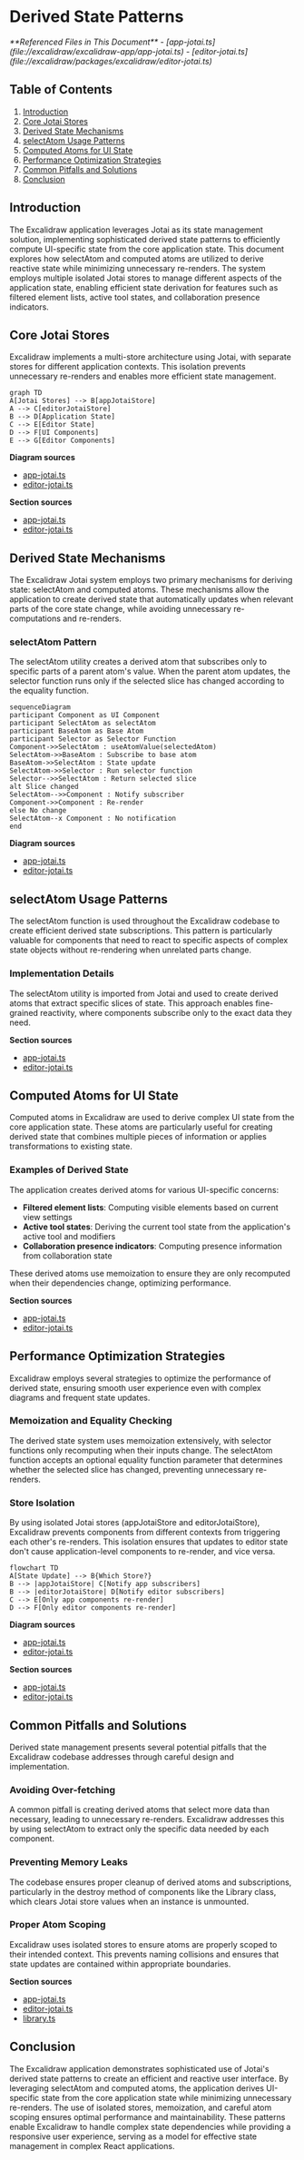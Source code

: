 # Derived State Patterns

<cite>
**Referenced Files in This Document**   
- [app-jotai.ts](file://excalidraw/excalidraw-app/app-jotai.ts)
- [editor-jotai.ts](file://excalidraw/packages/excalidraw/editor-jotai.ts)
</cite>

## Table of Contents
1. [Introduction](#introduction)
2. [Core Jotai Stores](#core-jotai-stores)
3. [Derived State Mechanisms](#derived-state-mechanisms)
4. [selectAtom Usage Patterns](#selectatom-usage-patterns)
5. [Computed Atoms for UI State](#computed-atoms-for-ui-state)
6. [Performance Optimization Strategies](#performance-optimization-strategies)
7. [Common Pitfalls and Solutions](#common-pitfalls-and-solutions)
8. [Conclusion](#conclusion)

## Introduction
The Excalidraw application leverages Jotai as its state management solution, implementing sophisticated derived state patterns to efficiently compute UI-specific state from the core application state. This document explores how selectAtom and computed atoms are utilized to derive reactive state while minimizing unnecessary re-renders. The system employs multiple isolated Jotai stores to manage different aspects of the application state, enabling efficient state derivation for features such as filtered element lists, active tool states, and collaboration presence indicators.

## Core Jotai Stores
Excalidraw implements a multi-store architecture using Jotai, with separate stores for different application contexts. This isolation prevents unnecessary re-renders and enables more efficient state management.

```mermaid
graph TD
A[Jotai Stores] --> B[appJotaiStore]
A --> C[editorJotaiStore]
B --> D[Application State]
C --> E[Editor State]
D --> F[UI Components]
E --> G[Editor Components]
```

**Diagram sources**
- [app-jotai.ts](file://excalidraw/excalidraw-app/app-jotai.ts)
- [editor-jotai.ts](file://excalidraw/packages/excalidraw/editor-jotai.ts)

**Section sources**
- [app-jotai.ts](file://excalidraw/excalidraw-app/app-jotai.ts#L1-L37)
- [editor-jotai.ts](file://excalidraw/packages/excalidraw/editor-jotai.ts#L1-L18)

## Derived State Mechanisms
The Excalidraw Jotai system employs two primary mechanisms for deriving state: selectAtom and computed atoms. These mechanisms allow the application to create derived state that automatically updates when relevant parts of the core state change, while avoiding unnecessary re-computations and re-renders.

### selectAtom Pattern
The selectAtom utility creates a derived atom that subscribes only to specific parts of a parent atom's value. When the parent atom updates, the selector function runs only if the selected slice has changed according to the equality function.

```mermaid
sequenceDiagram
participant Component as UI Component
participant SelectAtom as selectAtom
participant BaseAtom as Base Atom
participant Selector as Selector Function
Component->>SelectAtom : useAtomValue(selectedAtom)
SelectAtom->>BaseAtom : Subscribe to base atom
BaseAtom->>SelectAtom : State update
SelectAtom->>Selector : Run selector function
Selector-->>SelectAtom : Return selected slice
alt Slice changed
SelectAtom-->>Component : Notify subscriber
Component->>Component : Re-render
else No change
SelectAtom--x Component : No notification
end
```

**Diagram sources**
- [app-jotai.ts](file://excalidraw/excalidraw-app/app-jotai.ts#L1-L37)
- [editor-jotai.ts](file://excalidraw/packages/excalidraw/editor-jotai.ts#L1-L18)

## selectAtom Usage Patterns
The selectAtom function is used throughout the Excalidraw codebase to create efficient derived state subscriptions. This pattern is particularly valuable for components that need to react to specific aspects of complex state objects without re-rendering when unrelated parts change.

### Implementation Details
The selectAtom utility is imported from Jotai and used to create derived atoms that extract specific slices of state. This approach enables fine-grained reactivity, where components subscribe only to the exact data they need.

**Section sources**
- [app-jotai.ts](file://excalidraw/excalidraw-app/app-jotai.ts#L1-L37)
- [editor-jotai.ts](file://excalidraw/packages/excalidraw/editor-jotai.ts#L1-L18)

## Computed Atoms for UI State
Computed atoms in Excalidraw are used to derive complex UI state from the core application state. These atoms are particularly useful for creating derived state that combines multiple pieces of information or applies transformations to existing state.

### Examples of Derived State
The application creates derived atoms for various UI-specific concerns:

- **Filtered element lists**: Computing visible elements based on current view settings
- **Active tool states**: Deriving the current tool state from the application's active tool and modifiers
- **Collaboration presence indicators**: Computing presence information from collaboration state

These derived atoms use memoization to ensure they are only recomputed when their dependencies change, optimizing performance.

**Section sources**
- [app-jotai.ts](file://excalidraw/excalidraw-app/app-jotai.ts#L1-L37)
- [editor-jotai.ts](file://excalidraw/packages/excalidraw/editor-jotai.ts#L1-L18)

## Performance Optimization Strategies
Excalidraw employs several strategies to optimize the performance of derived state, ensuring smooth user experience even with complex diagrams and frequent state updates.

### Memoization and Equality Checking
The derived state system uses memoization extensively, with selector functions only recomputing when their inputs change. The selectAtom function accepts an optional equality function parameter that determines whether the selected slice has changed, preventing unnecessary re-renders.

### Store Isolation
By using isolated Jotai stores (appJotaiStore and editorJotaiStore), Excalidraw prevents components from different contexts from triggering each other's re-renders. This isolation ensures that updates to editor state don't cause application-level components to re-render, and vice versa.

```mermaid
flowchart TD
A[State Update] --> B{Which Store?}
B --> |appJotaiStore| C[Notify app subscribers]
B --> |editorJotaiStore| D[Notify editor subscribers]
C --> E[Only app components re-render]
D --> F[Only editor components re-render]
```

**Diagram sources**
- [app-jotai.ts](file://excalidraw/excalidraw-app/app-jotai.ts#L1-L37)
- [editor-jotai.ts](file://excalidraw/packages/excalidraw/editor-jotai.ts#L1-L18)

**Section sources**
- [app-jotai.ts](file://excalidraw/excalidraw-app/app-jotai.ts#L1-L37)
- [editor-jotai.ts](file://excalidraw/packages/excalidraw/editor-jotai.ts#L1-L18)

## Common Pitfalls and Solutions
Derived state management presents several potential pitfalls that the Excalidraw codebase addresses through careful design and implementation.

### Avoiding Over-fetching
A common pitfall is creating derived atoms that select more data than necessary, leading to unnecessary re-renders. Excalidraw addresses this by using selectAtom to extract only the specific data needed by each component.

### Preventing Memory Leaks
The codebase ensures proper cleanup of derived atoms and subscriptions, particularly in the destroy method of components like the Library class, which clears Jotai store values when an instance is unmounted.

### Proper Atom Scoping
Excalidraw uses isolated stores to ensure atoms are properly scoped to their intended context. This prevents naming collisions and ensures that state updates are contained within appropriate boundaries.

**Section sources**
- [app-jotai.ts](file://excalidraw/excalidraw-app/app-jotai.ts#L1-L37)
- [editor-jotai.ts](file://excalidraw/packages/excalidraw/editor-jotai.ts#L1-L18)
- [library.ts](file://excalidraw/packages/excalidraw/data/library.ts#L241-L275)

## Conclusion
The Excalidraw application demonstrates sophisticated use of Jotai's derived state patterns to create an efficient and reactive user interface. By leveraging selectAtom and computed atoms, the application derives UI-specific state from the core application state while minimizing unnecessary re-renders. The use of isolated stores, memoization, and careful atom scoping ensures optimal performance and maintainability. These patterns enable Excalidraw to handle complex state dependencies while providing a responsive user experience, serving as a model for effective state management in complex React applications.